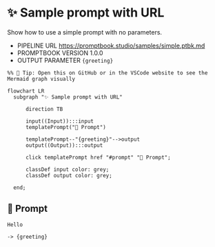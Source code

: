 # ✨ Sample prompt with URL

Show how to use a simple prompt with no parameters.

-   PIPELINE URL https://promptbook.studio/samples/simple.ptbk.md
-   PROMPTBOOK VERSION 1.0.0
-   OUTPUT PARAMETER `{greeting}`

<!--Graph-->
<!-- ⚠️ WARNING: This section was auto-generated -->

```mermaid
%% 🔮 Tip: Open this on GitHub or in the VSCode website to see the Mermaid graph visually

flowchart LR
  subgraph "✨ Sample prompt with URL"

      direction TB

      input((Input)):::input
      templatePrompt("💬 Prompt")

      templatePrompt--"{greeting}"-->output
      output((Output)):::output

      click templatePrompt href "#prompt" "💬 Prompt";

      classDef input color: grey;
      classDef output color: grey;

  end;
```

<!--/Graph-->

## 💬 Prompt

```text
Hello
```

`-> {greeting}`

